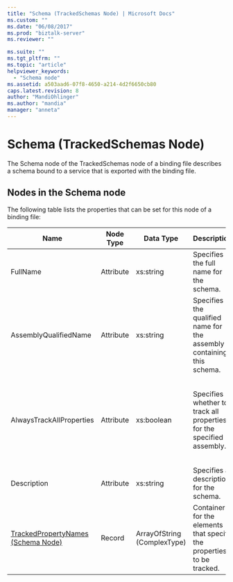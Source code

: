 ```yaml
---
title: "Schema (TrackedSchemas Node) | Microsoft Docs"
ms.custom: ""
ms.date: "06/08/2017"
ms.prod: "biztalk-server"
ms.reviewer: ""

ms.suite: ""
ms.tgt_pltfrm: ""
ms.topic: "article"
helpviewer_keywords: 
  - "Schema node"
ms.assetid: a503aad6-07f8-4650-a214-4d2f6650cb80
caps.latest.revision: 8
author: "MandiOhlinger"
ms.author: "mandia"
manager: "anneta"
---
```

# Schema (TrackedSchemas Node)
The Schema node of the TrackedSchemas node of a binding file describes a schema bound to a service that is exported with the binding file.  

## Nodes in the Schema node  
 The following table lists the properties that can be set for this node of a binding file:  


|                               <strong>Name</strong>                               | <strong>Node Type</strong> | <strong>Data Type</strong>  |                     <strong>Description</strong>                      | <strong>Restrictions</strong> |                                                   <strong>Comments</strong>                                                    |
|-----------------------------------------------------------------------------------|----------------------------|-----------------------------|-----------------------------------------------------------------------|-------------------------------|--------------------------------------------------------------------------------------------------------------------------------|
|                                     FullName                                      |         Attribute          |          xs:string          |                Specifies the full name for the schema.                |         Not required          |                                                      Default value: empty                                                      |
|                               AssemblyQualifiedName                               |         Attribute          |          xs:string          | Specifies the qualified name for the assembly containing this schema. |         Not required          |                                                      Default value: empty                                                      |
|                             AlwaysTrackAllProperties                              |         Attribute          |         xs:boolean          | Specifies whether to track all properties for the specified assembly. |           Required            | Default value: none<br /><br /> Set to <strong>true</strong> to track all properties, otherwise set to <strong>false</strong>. |
|                                    Description                                    |         Attribute          |          xs:string          |                Specifies a description for the schema.                |         Not required          |                                                      Default value: empty                                                      |
| [TrackedPropertyNames (Schema Node)](../core/trackedpropertynames-schema-node.md) |           Record           | ArrayOfString (ComplexType) | Container for the elements that specify the properties to be tracked. |         Not required          |                                                      Default value: none                                                       |

